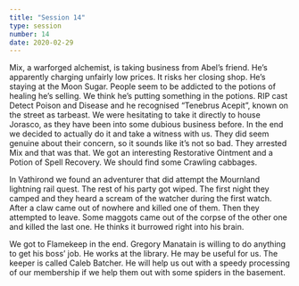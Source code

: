 ```yaml
---
title: "Session 14"
type: session
number: 14
date: 2020-02-29
---
```


Mix, a warforged alchemist, is taking business from Abel’s friend. He’s apparently charging unfairly low prices. It risks her closing shop. He’s staying at the Moon Sugar.
People seem to be addicted to the potions of healing he’s selling. We think he’s putting something in the potions. RIP cast Detect Poison and Disease and he recognised “Tenebrus Acepit”, known on the street as tarbeast. We were hesitating to take it directly to house Jorasco, as they have been into some dubious business before. In the end we decided to actually do it and take a witness with us. They did seem genuine about their concern, so it sounds like it’s not so bad. They arrested Mix and that was that.
We got an interesting Restorative Ointment and a Potion of Spell Recovery. We should find some Crawling cabbages.

In Vathirond we found an adventurer that did attempt the Mournland lightning rail quest. The rest of his party got wiped. The first night they camped and they heard a scream of the watcher during the first watch. After a claw came out of nowhere and killed one of them. Then they attempted to leave. Some maggots came out of the corpse of the other one and killed the last one. He thinks it burrowed right into his brain.

We got to Flamekeep in the end. Gregory Manatain is willing to do anything to get his boss’ job. He works at the library. He may be useful for us. The keeper is called Caleb Batcher. He will help us out with a speedy processing of our membership if we help them out with some spiders in the basement.